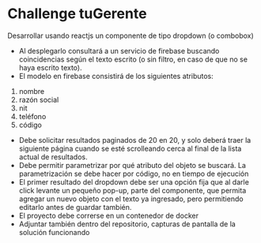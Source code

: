 # Challenge tuGerente

Desarrollar usando reactjs un componente de tipo dropdown (o combobox)

- Al desplegarlo consultará a un servicio de firebase buscando coincidencias según el texto escrito (o sin filtro, en caso de que no se haya escrito texto).
- El modelo en firebase consistirá de los siguientes atributos:
1. nombre
2. razón social
3. nit
4. teléfono
5. código
- Debe solicitar resultados paginados de 20 en 20, y solo deberá traer la siguiente página cuando se esté scrolleando cerca al final de la lista actual de resultados.
- Debe permitir parametrizar por qué atributo del objeto se buscará. La parametrización se debe hacer por código, no en tiempo de ejecución
- El primer resultado del dropdown debe ser una opción fija que al darle click levante un pequeño pop-up, parte del componente, que permita agregar un nuevo objeto con el texto ya ingresado, pero permitiendo editarlo antes de guardar también.
- El proyecto debe correrse en un contenedor de docker
- Adjuntar también dentro del repositorio, capturas de pantalla de la solución funcionando
